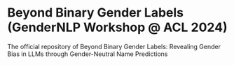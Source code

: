 # Beyond Binary Gender Labels (GenderNLP Workshop @ ACL 2024)
The official repository of Beyond Binary Gender Labels: Revealing Gender Bias in LLMs through Gender-Neutral Name Predictions 
